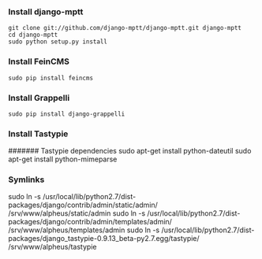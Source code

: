 ### Install django-mptt
    git clone git://github.com/django-mptt/django-mptt.git django-mptt
    cd django-mptt
    sudo python setup.py install

### Install FeinCMS
    sudo pip install feincms

### Install Grappelli
    sudo pip install django-grappelli

### Install Tastypie

####### Tastypie dependencies
    sudo apt-get install python-dateutil
    sudo apt-get install python-mimeparse

### Symlinks
sudo ln -s /usr/local/lib/python2.7/dist-packages/django/contrib/admin/static/admin/ /srv/www/alpheus/static/admin
sudo ln -s /usr/local/lib/python2.7/dist-packages/django/contrib/admin/templates/admin/ /srv/www/alpheus/templates/admin
sudo ln -s /usr/local/lib/python2.7/dist-packages/django_tastypie-0.9.13_beta-py2.7.egg/tastypie/ /srv/www/alpheus/tastypie
